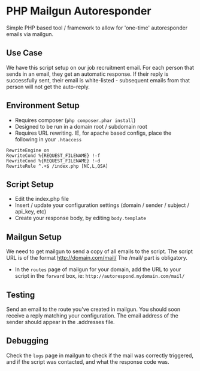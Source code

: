 # PHP Mailgun Autoresponder
Simple PHP based tool / framework to allow for 'one-time' autoresponder emails via mailgun.

## Use Case
We have this script setup on our job recruitment email. For each person that sends in an email, they get an automatic response.
If their reply is successfully sent, their email is white-listed - subsequent emails from that person will not get the auto-reply.

## Environment Setup
* Requires composer (`php composer.phar install`)
* Designed to be run in a domain root / subdomain root
* Requires URL rewriting. IE, for apache based configs, place the following in your `.htaccess`
```
RewriteEngine on
RewriteCond %{REQUEST_FILENAME} !-f
RewriteCond %{REQUEST_FILENAME} !-d
RewriteRule ^.+$ /index.php [NC,L,QSA]
```

## Script Setup
* Edit the index.php file
* Insert / update your configuration settings (domain / sender / subject / api_key, etc)
* Create your response body, by editing `body.template`

## Mailgun Setup
We need to get mailgun to send a copy of all emails to the script. The script URL is of the format http://domain.com/mail/
The /mail/ part is obligatory.

* In the `routes` page of mailgun for your domain, add the URL to your script in the `forward` box, ie: 
`http://autorespond.mydomain.com/mail/`

## Testing
Send an email to the route you've created in mailgun.
You should soon receive a reply matching your configuration.
The email address of the sender should appear in the .addresses file.

## Debugging
Check the `logs` page in mailgun to check if the mail was correctly triggered, and if the script was contacted, and what the response code was.
